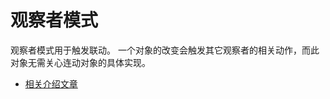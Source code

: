 # 观察者模式

观察者模式用于触发联动。
一个对象的改变会触发其它观察者的相关动作，而此对象无需关心连动对象的具体实现。

* [相关介绍文章](https://zhuanlan.zhihu.com/p/158537313)